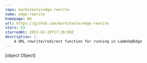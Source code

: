 ```yaml
---
repo: marksteele/edge-rewrite
name: edge-rewrite
homepage: NA
url: https://github.com/marksteele/edge-rewrite
stars: 63
starredAt: 2022-02-19T17:26:08Z
description: |-
    A URL rewrite/redirect function for running in Lambda@Edge
---
```


[object Object]

